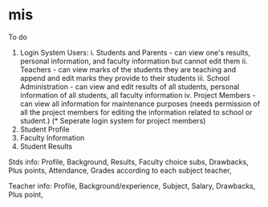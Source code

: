 # mis
To do
1. Login System
  Users:
    i. Students and Parents - can view one's results, personal information, and faculty information but cannot edit them
    ii. Teachers - can view marks of the students they are teaching and append and edit marks they provide to their students
    iii. School Administration - can view and edit results of all students, personal information of all students, all faculty information
    iv. Project Members - can view all information for maintenance purposes (needs permission of all the project members for editing the information related to school or student.)
    (* Seperate login system for project members)
2. Student Profile
3. Faculty Information
4. Student Results

Stds info:
Profile, 
Background, 
Results, 
Faculty choice subs, 
Drawbacks, 
Plus points, 
Attendance, 
Grades according to each subject teacher, 

Teacher info:
Profile, 
Background/experience, 
Subject, 
Salary, 
Drawbacks, 
Plus point, 
